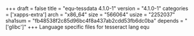 +++
draft = false
title = "equ-tessdata 4.1.0-1"
version = "4.1.0-1"
categories = ['xapps-extra']
arch = "x86_64"
size = "566064"
usize = "2252037"
sha1sum = "fb48538f2c85d96bc4f8a437ab2cdd53fb6dc0ba"
depends = "['glibc']"
+++
Language specific files for tesseract lang equ